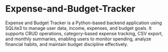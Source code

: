# Expense-and-Budget-Tracker
Expense and Budget Tracker is a Python-based backend application using SQLite3 to manage user data, income, expenses, and budget goals. It supports CRUD operations, category-based expense tracking, CSV export, and monthly summaries, enabling users to monitor spending, analyze financial habits, and maintain budget discipline effectively.
